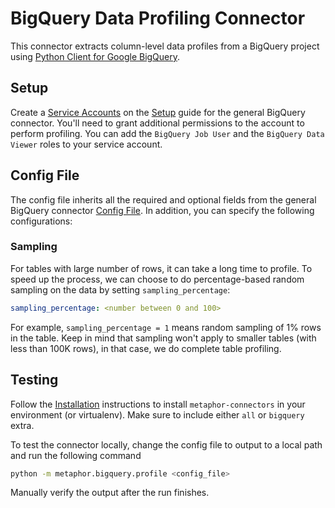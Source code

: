 # BigQuery Data Profiling Connector

This connector extracts column-level data profiles from a BigQuery project using [Python Client for Google BigQuery](https://googleapis.dev/python/bigquery/latest/index.html).

## Setup

Create a [Service Accounts](https://console.cloud.google.com/iam-admin/serviceaccounts) on the [Setup](../README.md#Setup) guide for the general BigQuery connector. You'll need to grant additional permissions to the account to perform profiling. You can add the `BigQuery Job User` and the `BigQuery Data Viewer` roles to your service account.

## Config File

The config file inherits all the required and optional fields from the general BigQuery connector [Config File](../README.md#config-file). In addition, you can specify the following configurations:

### Sampling

For tables with large number of rows, it can take a long time to profile. To speed up the process, we can choose to do percentage-based random sampling on the data by setting `sampling_percentage`:

```yaml
sampling_percentage: <number between 0 and 100>
```

For example, `sampling_percentage = 1` means random sampling of 1% rows in the table. Keep in mind that sampling won't apply to smaller tables (with less than 100K rows), in that case, we do complete table profiling.

## Testing

Follow the [Installation](../../README.md) instructions to install `metaphor-connectors` in your environment (or virtualenv). Make sure to include either `all` or `bigquery` extra.

To test the connector locally, change the config file to output to a local path and run the following command

```bash
python -m metaphor.bigquery.profile <config_file>
```

Manually verify the output after the run finishes.
